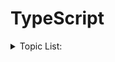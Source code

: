 # TypeScript

<details> 
<summary>
Topic List:
</summary>

- Type.ts > Primitive types
- TS_Type.ts > Any,Void,Never,strictNullChecks
- TS_Type-V2.ts > Union types,Function Type,Optional Arguments,Default Parameters
- TS_Type-V3.ts > Object Types, Array Types,Generics,Tuples Types
- Type_Aliases.ts > Type Aliases
- Type_Assertions.ts > Type Assertions
- Enum.ts > Enum
- Interface.ts > Interface
- Interface-with-Fn.ts > Interfaces with Function Types,Optional Properties
- Index_Signature.ts > Index Signature
- Class.ts > Classes,Constructors,Private,Public & ReadOnly Members
- Getter-Setter.ts > Getter,Setter in Class
- Inheritance.ts > Classes and Inheritance

</details>
